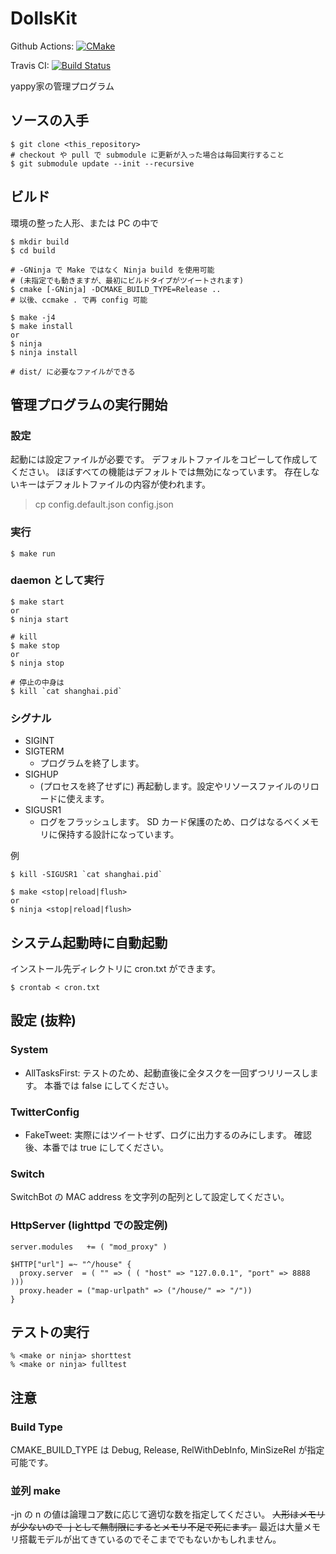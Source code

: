 # DollsKit
Github Actions: [![CMake](https://github.com/yappy/DollsKit/actions/workflows/cmake.yaml/badge.svg)](https://github.com/yappy/DollsKit/actions/workflows/cmake.yaml)

Travis CI: [![Build Status](https://travis-ci.org/yappy/DollsKit.svg?branch=master)](https://travis-ci.org/yappy/DollsKit)

yappy家の管理プログラム

## ソースの入手
```
$ git clone <this_repository>
# checkout や pull で submodule に更新が入った場合は毎回実行すること
$ git submodule update --init --recursive
```

## ビルド
環境の整った人形、または PC の中で

```
$ mkdir build
$ cd build

# -GNinja で Make ではなく Ninja build を使用可能
# (未指定でも動きますが、最初にビルドタイプがツイートされます)
$ cmake [-GNinja] -DCMAKE_BUILD_TYPE=Release ..
# 以後、ccmake . で再 config 可能

$ make -j4
$ make install
or
$ ninja
$ ninja install

# dist/ に必要なファイルができる
```

## 管理プログラムの実行開始
### 設定
起動には設定ファイルが必要です。
デフォルトファイルをコピーして作成してください。
ほぼすべての機能はデフォルトでは無効になっています。
存在しないキーはデフォルトファイルの内容が使われます。
> cp config.default.json config.json

### 実行
```
$ make run
```

### daemon として実行
```
$ make start
or
$ ninja start

# kill
$ make stop
or
$ ninja stop

# 停止の中身は
$ kill `cat shanghai.pid`
```

### シグナル
* SIGINT
* SIGTERM
  * プログラムを終了します。
* SIGHUP
  * (プロセスを終了せずに) 再起動します。設定やリソースファイルのリロードに使えます。
* SIGUSR1
  * ログをフラッシュします。
    SD カード保護のため、ログはなるべくメモリに保持する設計になっています。

例
```
$ kill -SIGUSR1 `cat shanghai.pid`
```
```
$ make <stop|reload|flush>
or
$ ninja <stop|reload|flush>
```

## システム起動時に自動起動
インストール先ディレクトリに cron.txt ができます。
```
$ crontab < cron.txt
```

## 設定 (抜粋)
### System
* AllTasksFirst:
テストのため、起動直後に全タスクを一回ずつリリースします。
本番では false にしてください。

### TwitterConfig
* FakeTweet:
実際にはツイートせず、ログに出力するのみにします。
確認後、本番では true にしてください。

### Switch
SwitchBot の MAC address を文字列の配列として設定してください。

### HttpServer (lighttpd での設定例)
```
server.modules   += ( "mod_proxy" )

$HTTP["url"] =~ "^/house" {
  proxy.server  = ( "" => ( ( "host" => "127.0.0.1", "port" => 8888 )))
  proxy.header = ("map-urlpath" => ("/house/" => "/"))
}
```

## テストの実行
```
% <make or ninja> shorttest
% <make or ninja> fulltest
```

## 注意
### Build Type
CMAKE_BUILD_TYPE は Debug, Release, RelWithDebInfo, MinSizeRel が指定可能です。

### 並列 make
-jn の n の値は論理コア数に応じて適切な数を指定してください。
~~人形はメモリが少ないので -j として無制限にするとメモリ不足で死にます。~~
最近は大量メモリ搭載モデルが出てきているのでそこまででもないかもしれません。

